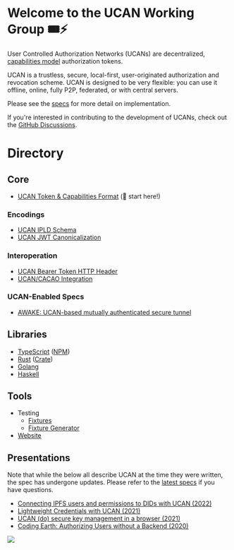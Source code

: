 # Welcome to the UCAN Working Group :tickets::zap:

User Controlled Authorization Networks (UCANs) are decentralized, [capabilities model](https://en.wikipedia.org/wiki/Capability-based_security) authorization tokens.

UCAN is a trustless, secure, local-first, user-originated authorization and revocation scheme. UCAN is designed to be very flexible: you can use it offline, online, fully P2P, federated, or with central servers.

Please see the [specs](https://github.com/ucan-wg/spec/) for more detail on implementation.

If you're interested in contributing to the development of UCANs, check out the [GitHub Discussions](https://github.com/ucan-wg/spec/discussions).

# Directory

## Core

* [UCAN Token & Capabilities Format](https://github.com/ucan-wg/spec) (🏁 start here!)

### Encodings

* [UCAN IPLD Schema](https://github.com/ucan-wg/ucan-ipld/)
* [UCAN JWT Canonicalization](https://github.com/ucan-wg/canonicalization/)

### Interoperation

* [UCAN Bearer Token HTTP Header](https://github.com/ucan-wg/ucan-as-bearer-token)
* [UCAN/CACAO Integration](https://github.com/ucan-wg/ucan-cacao)

### UCAN-Enabled Specs

* [AWAKE: UCAN-based mutually authenticated secure tunnel](https://github.com/ucan-wg/awake)
  
## Libraries

* [TypeScript](https://github.com/ucan-wg/ts-ucan) ([NPM](https://www.npmjs.com/package/ucans))
* [Rust](https://github.com/ucan-wg/rs-ucan) ([Crate](https://lib.rs/crates/ucan))
* [Golang](https://github.com/ucan-wg/go-ucan)
* [Haskell](https://github.com/fission-suite/fission/tree/main/hs-ucan)
  
## Tools

* Testing
  * [Fixtures](https://github.com/ucan-wg/spec/tree/main/fixtures)
  * [Fixture Generator](https://github.com/ucan-wg/ucan-fixture-gen)
* [Website](https://github.com/ucan-wg/ucan-check)

## Presentations

Note that while the below all describe UCAN at the time they were written, the spec has undergone updates. Please refer to the [latest specs](#spec) if you have questions.

* [Connecting IPFS users and permissions to DIDs with UCAN (2022)](https://www.youtube.com/watch?v=grec5KQeU2U)
* [Lightweight Credentials with UCAN (2021)](https://fission.codes/blog/lightweight-credentials-ucan/)
* [UCAN (do) secure key management in a browser (2021)](https://vimeo.com/manage/videos/484309705)
* [Coding Earth: Authorizing Users without a Backend (2020)](https://www.youtube.com/watch?v=qDLsUkaOjyQ)

![](https://raw.githubusercontent.com/ucan-wg/.github/main/assets/Reclining_UCAN_Toucan_transparent.png)
